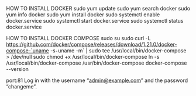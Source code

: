 HOW TO INSTALL DOCKER
sudo yum update
sudo yum search docker
sudo yum info docker
sudo yum install docker
sudo systemctl enable docker.service
sudo systemctl start docker.service
sudo systemctl status docker.service

HOW TO INSTALL DOCKER COMPOSE
sudo su
sudo curl -L https://github.com/docker/compose/releases/download/1.21.0/docker-compose-`uname -s`-`uname -m` | sudo tee /usr/local/bin/docker-compose > /dev/null
sudo chmod +x /usr/local/bin/docker-compose
ln -s /usr/local/bin/docker-compose /usr/bin/docker-compose
docker-compose --version

port:81
Log in with the username “admin@example.com” and the password “changeme”.